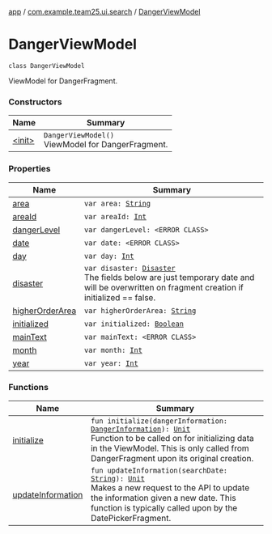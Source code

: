 [app](../../index.md) / [com.example.team25.ui.search](../index.md) / [DangerViewModel](./index.md)

# DangerViewModel

`class DangerViewModel`

ViewModel for DangerFragment.

### Constructors

| Name | Summary |
|---|---|
| [&lt;init&gt;](-init-.md) | `DangerViewModel()`<br>ViewModel for DangerFragment. |

### Properties

| Name | Summary |
|---|---|
| [area](area.md) | `var area: `[`String`](https://kotlinlang.org/api/latest/jvm/stdlib/kotlin/-string/index.html) |
| [areaId](area-id.md) | `var areaId: `[`Int`](https://kotlinlang.org/api/latest/jvm/stdlib/kotlin/-int/index.html) |
| [dangerLevel](danger-level.md) | `var dangerLevel: <ERROR CLASS>` |
| [date](date.md) | `var date: <ERROR CLASS>` |
| [day](day.md) | `var day: `[`Int`](https://kotlinlang.org/api/latest/jvm/stdlib/kotlin/-int/index.html) |
| [disaster](disaster.md) | `var disaster: `[`Disaster`](../../com.example.team25.utils/-disaster/index.md)<br>The fields below are just temporary date and will be overwritten on fragment creation if initialized == false. |
| [higherOrderArea](higher-order-area.md) | `var higherOrderArea: `[`String`](https://kotlinlang.org/api/latest/jvm/stdlib/kotlin/-string/index.html) |
| [initialized](initialized.md) | `var initialized: `[`Boolean`](https://kotlinlang.org/api/latest/jvm/stdlib/kotlin/-boolean/index.html) |
| [mainText](main-text.md) | `var mainText: <ERROR CLASS>` |
| [month](month.md) | `var month: `[`Int`](https://kotlinlang.org/api/latest/jvm/stdlib/kotlin/-int/index.html) |
| [year](year.md) | `var year: `[`Int`](https://kotlinlang.org/api/latest/jvm/stdlib/kotlin/-int/index.html) |

### Functions

| Name | Summary |
|---|---|
| [initialize](initialize.md) | `fun initialize(dangerInformation: `[`DangerInformation`](../../com.example.team25.utils/-danger-information/index.md)`): `[`Unit`](https://kotlinlang.org/api/latest/jvm/stdlib/kotlin/-unit/index.html)<br>Function to be called on for initializing data in the ViewModel. This is only called from DangerFragment upon its original creation. |
| [updateInformation](update-information.md) | `fun updateInformation(searchDate: `[`String`](https://kotlinlang.org/api/latest/jvm/stdlib/kotlin/-string/index.html)`): `[`Unit`](https://kotlinlang.org/api/latest/jvm/stdlib/kotlin/-unit/index.html)<br>Makes a new request to the API to update the information given a new date. This function is typically called upon by the DatePickerFragment. |
